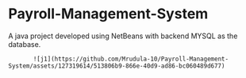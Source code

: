 # Payroll-Management-System
A java project developed using NetBeans with backend MYSQL as the database.

           ![j1](https://github.com/Mrudula-10/Payroll-Management-System/assets/127319614/513806b9-866e-40d9-ad86-bc060489d677)      
